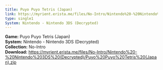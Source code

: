 ```yaml
---
title: Puyo Puyo Tetris (Japan)
link: https://myrient.erista.me/files/No-Intro/Nintendo%20-%20Nintendo%203DS%20(Decrypted)/Puyo%20Puyo%20Tetris%20(Japan).zip
type: single1
System: Nintendo - Nintendo 3DS (Decrypted)
---
```

<b>Game:</b> Puyo Puyo Tetris (Japan)<br>
<b>System:</b> Nintendo - Nintendo 3DS (Decrypted)<br>
<b>Collection:</b> No-Intro<br>
<b>Download:</b> https://myrient.erista.me/files/No-Intro/Nintendo%20-%20Nintendo%203DS%20(Decrypted)/Puyo%20Puyo%20Tetris%20(Japan).zip